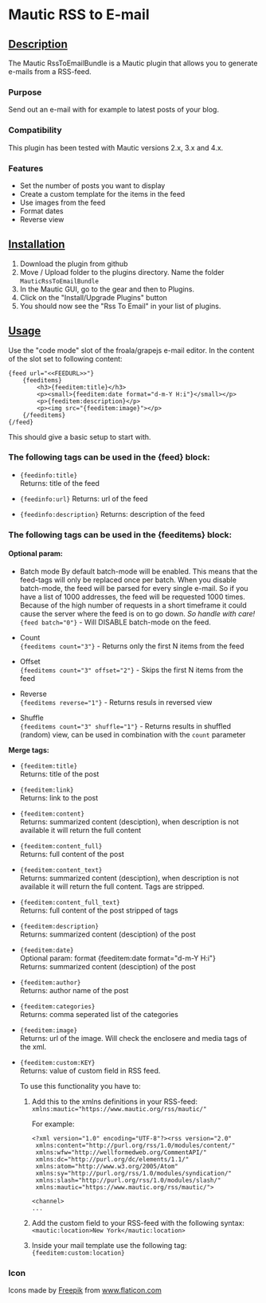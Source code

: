 # Mautic RSS to E-mail

## [Description](id:description)
The Mautic RssToEmailBundle is a Mautic plugin that allows you to generate e-mails from a RSS-feed.

### Purpose
Send out an e-mail with for example to latest posts of your blog.

### Compatibility
This plugin has been tested with Mautic versions 2.x, 3.x and 4.x.

### Features
 * Set the number of posts you want to display
 * Create a custom template for the items in the feed
 * Use images from the feed
 * Format dates
 * Reverse view

## [Installation](id:installation)

1. Download the plugin from github
2. Move / Upload folder to the plugins directory. Name the folder `MauticRssToEmailBundle`
3. In the Mautic GUI, go to the gear and then to Plugins.
4. Click on the "Install/Upgrade Plugins" button
5. You should now see the "Rss To Email" in your list of plugins.

## [Usage](id:usage)
Use the "code mode" slot of the froala/grapejs e-mail editor. In the content of the slot set to following content:

```
{feed url="<<FEEDURL>>"}
    {feeditems}
        <h3>{feeditem:title}</h3>
        <p><small>{feeditem:date format="d-m-Y H:i"}</small></p>
        <p>{feeditem:description}</p>
        <p><img src="{feeditem:image}"></p>
    {/feeditems}
{/feed}
```

This should give a basic setup to start with.

### The following tags can be used in the {feed} block:

* `{feedinfo:title}`  
Returns: title of the feed

* `{feedinfo:url}`
  Returns: url of the feed

* `{feedinfo:description}`
  Returns: description of the feed

### The following tags can be used in the {feeditems} block:

#### Optional param:
* Batch mode
By default batch-mode will be enabled. This means that the feed-tags will only be replaced once per batch. When you disable batch-mode, the feed will be parsed for every single e-mail. So if you have a list of 1000 addresses, the feed will be requested 1000 times. Because of the high number of requests in a short timeframe it could cause the server where the feed is on to go down. *So handle with care!*
`{feed batch="0"}` - Will DISABLE batch-mode on the feed.

* Count  
`{feeditems count="3"}` - Returns only the first N items from the feed

* Offset  
`{feeditems count="3" offset="2"}` - Skips the first N items from the feed

* Reverse  
`{feeditems reverse="1"}` - Returns resuls in reversed view

* Shuffle  
`{feeditems count="3" shuffle="1"}` - Returns results in shuffled (random) view, can be used in combination with the `count` parameter

__Merge tags:__  
* `{feeditem:title}`  
Returns: title of the post

* `{feeditem:link}`  
Returns: link to the post

* `{feeditem:content}`  
Returns: summarized content (desciption), when description is not available it will return the full content

* `{feeditem:content_full}`  
Returns: full content of the post

* `{feeditem:content_text}`  
Returns: summarized content (desciption), when description is not available it will return the full content. Tags are stripped.

* `{feeditem:content_full_text}`  
Returns: full content of the post stripped of tags

* `{feeditem:description}`  
Returns: summarized content (desciption) of the post

* `{feeditem:date}`  
Optional param: format {feeditem:date format="d-m-Y H:i"}  
Returns: summarized content (desciption) of the post

* `{feeditem:author}`  
Returns: author name of the post

* `{feeditem:categories}`  
Returns: comma seperated list of the categories

* `{feeditem:image}`  
Returns: url of the image. Will check the enclosere and media tags of the xml.

* `{feeditem:custom:KEY}`  
Returns: value of custom field in RSS feed.

  To use this functionality you have to:
  1. Add this to the xmlns definitions in your RSS-feed: `xmlns:mautic="https://www.mautic.org/rss/mautic/"`  
     
     For example:
     ```
     <?xml version="1.0" encoding="UTF-8"?><rss version="2.0"
	  xmlns:content="http://purl.org/rss/1.0/modules/content/"
	  xmlns:wfw="http://wellformedweb.org/CommentAPI/"
	  xmlns:dc="http://purl.org/dc/elements/1.1/"
	  xmlns:atom="http://www.w3.org/2005/Atom"
	  xmlns:sy="http://purl.org/rss/1.0/modules/syndication/"
	  xmlns:slash="http://purl.org/rss/1.0/modules/slash/"
	  xmlns:mautic="https://www.mautic.org/rss/mautic/">
  
     <channel>
     ...
     ```

  2. Add the custom field to your RSS-feed with the following syntax:   
     `<mautic:location>New York</mautic:location>`

  3. Inside your mail template use the following tag:  
     `{feeditem:custom:location}`

### Icon

<div>Icons made by <a href="https://www.flaticon.com/authors/freepik" title="Freepik">Freepik</a> from <a href="https://www.flaticon.com/" title="Flaticon">www.flaticon.com</a></div>
